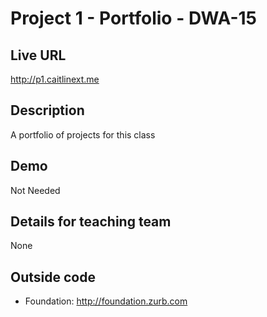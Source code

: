# Project 1 - Portfolio - DWA-15

## Live URL
<http://p1.caitlinext.me>

## Description
A portfolio of projects for this class

## Demo
Not Needed

## Details for teaching team
None

## Outside code
* Foundation: http://foundation.zurb.com
